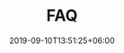 ---
title: "FAQ"
date: 2019-09-10T13:51:25+06:00
draft: false
description: "FAQ for the EcoCompute Conference 2024 in Munich, Germany"
bg_image : "images/bg/cta-bg.webp"
---